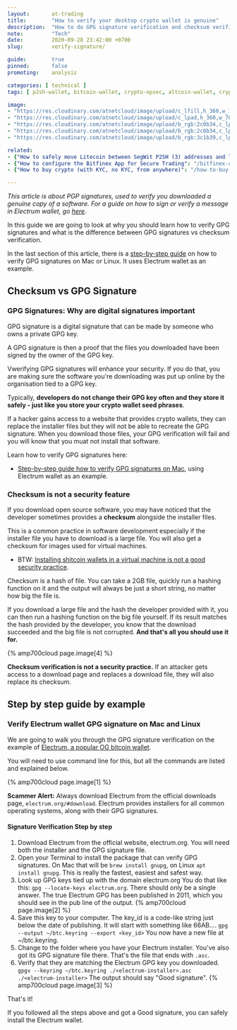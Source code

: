 ```yaml
---
layout:       at-trading
title:        "How to verify your desktop crypto wallet is genuine"
description:  "How to do GPG signature verification and checksum verification: A step by step guide on verifying the integrity of crypto wallets, trading apps and other software you download."
note:         "Tech"
date:         2020-09-28 23:42:00 +0700
slug:         verify-signature/

guide:        true
pinned:       false
promoting:    analysis

categories: [ technical ]
tags: [ p2sh-wallet, bitcoin-wallet, crypto-opsec, altcoin-wallet, cryptocurrency-wallet, electrum, exodus, jaxx, ledger, bitfinex, kraken ]

image:
- "https://res.cloudinary.com/atnetcloud/image/upload/c_lfill,h_360,w_700/v1596693909/atnet/__women/pexels-peter-olexa-4012966_ocqe57.jpg"
- "https://res.cloudinary.com/atnetcloud/image/upload/c_lpad,h_360,w_700/v1601444942/atnet/_how-to/electrum-pgp-signature_fuyfch.jpg"
- "https://res.cloudinary.com/atnetcloud/image/upload/b_rgb:2c0b34,c_lpad,h_360,w_700/v1601444962/atnet/_how-to/electrum-locate_dnnyq8.jpg"
- "https://res.cloudinary.com/atnetcloud/image/upload/b_rgb:2c0b34,c_lpad,h_360,w_700/v1601444965/atnet/_how-to/electrum-verified_rvoxkz.jpg"
- "https://res.cloudinary.com/atnetcloud/image/upload/b_rgb:3c1b39,c_lpad,h_360,w_700/v1601447351/atnet/_how-to/shasum_kk06ey.jpg"

related:
- {"How to safely move Litecoin between SegWit P2SH (3) addresses and legacy (L) addresses": "/howto/move-ltc-p2sh/"}
- {"How to configure the Bitfinex App for Secure Trading": "/bitfinex-app/"}
- {"How to buy crypto (with KYC, no KYC, from anywhere)": "/how-to-buy-altcoins/"}

---
```


*This article is about PGP signatures, used to verify you downloaded a genuine copy of a software. For a guide on how to sign or verify a message in Electrum wallet, go [here](/howto/sign-verify-message/).*

In this guide we are going to look at why you should learn how to verify GPG signatures and what is the difference between GPG signatures vs checksum verification.

In the last section of this article, there is a [step-by-step guide](#electrum) on how to verify GPG signatures on Mac or Linux. It uses Electrum wallet as an example.


## Checksum vs GPG Signature

### GPG Signatures: Why are digital signatures important

GPG signature is a digital signature that can be made by someone who owns a private GPG key.

A GPG signature is then a proof that the files you downloaded have been signed by the owner of the GPG key.

Vwerifying GPG signatures will enhance your security. If you do that, you are making sure the software you're downloading was put up online by the organisation tied to a GPG key.

Typically, **developers do not change their GPG key often and they store it safely - just like you store your crypto wallet seed phrases**.

If a hacker gains access to a website that provides crypto wallets, they can replace the installer files but they will not be able to recreate the GPG signature. When you download those files, your GPG verification will fail and you will know that you muat not install that software.

Learn how to verify GPG signatures here:

* [Step-by-step guide how to verify GPG signatures on Mac](#electrum), using Electrum wallet as an example.

### Checksum is not a security feature

If you download open source software, you may have noticed that the developer sometimes provides a **checksum** alongside the installer files.

This is a common practice in software development especially if the installer file you have to download is a large file. You will also get a checksum for images used for virtual machines.

* BTW: [Installing shitcoin wallets in a virtual machine is not a good security practice](/security/virtualbox/).

Checksum is a hash of file. You can take a 2GB file, quickly run a hashing function on it and the output will always be just a short string, no matter how big the file is.

If you download a large file and the hash the developer provided with it, you can then run a hashing function on the big file yourself. If its result matches the hash provided by the developer, you know that the download succeeded and the big file is not corrupted. **And that's all you should use it for.**

{% amp700cloud page.image[4] %}

**Checksum verification is not a security practice.** If an attacker gets access to a download page and replaces a download file, they will also replace its checksum.


<div id="electrum"></div>

## Step by step guide by example
### Verify Electrum wallet GPG signature on Mac and Linux

We are going to walk you through the GPG signature verification on the example of [Electrum, a popular OG bitcoin wallet](/glossary/electrum/).

You will need to use command line for this, but all the commands are listed and explained below.

{% amp700cloud page.image[1] %}

**Scammer Alert:** Always download Electrum from the official downloads page, `electrum.org/#download`. Electrum provides installers for all common operating systems, along with their GPG signatures.

#### Signature Verification Step by step

1. Download Electrum from the official website, electrum.org. You will need both the installer and the GPG signature file.
2. Open your Terminal to install the package that can verify GPG signatures.
    On Mac that will be `brew install gnupg`, on Linux `apt install gnupg`. This is really the fastest, easiest and safest way.
3. Look up GPG keys tied up with the domain electrum.org
    You do that like this: `gpg --locate-keys electrum.org`. There should only be a single answer.
    The true Electrum GPG has been published in 2011, which you should see in the pub line of the output.
     {% amp700cloud page.image[2] %}
4. Save this key to your computer. The key_id is a code-like string just below the date of publishing. It will start with something like 66AB....
    `gpg --output ~/btc.keyring --export <key_id>`
    You now have a new file at ~/btc.keyring.
5. Change to the folder where you have your Electrum installer.
    You've also got its GPG signature file there. That's the file that ends with `.asc`.
6. Verify that they are matching the Electrum GPG key you downloaded.
    `gpgv --keyring ~/btc.keyring ./<electrum-installer>.asc ./<electrum-installer>`
    The output should say "Good signature".
    {% amp700cloud page.image[3] %}

That's it!

If you followed all the steps above and got a Good signature, you can safely install the Electrum wallet.
